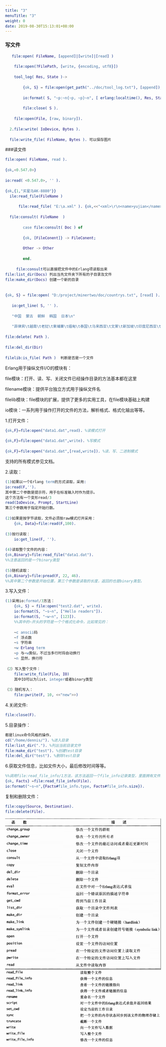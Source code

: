 ```yaml
---
title: "3"
menuTitle: "3"
weight: 0
date: 2019-08-30T15:13:01+08:00
---
```

### 写文件 
```erlang
   file:open( FileName, [append]|[write]|[read] )  

    file:open(?FilePath, [write, {encoding, utf8}]) 

    tool_log( Res, State )-> 

        {ok, S} = file:open(get_path("../doc/tool_log.txt"), [append]), 

        io:format( S, "~p:~n{~p, ~p}~n", [ erlang:localtime(), Res, State ]), 

        file:close( S ). 

    file:open(File, [raw, binary]). 

  2.file:write( IoDevice, Bytes ). 

  file:write_file( FileName, Bytes ). 可以保存图片 
```
  
###读文件 

```erlang
file:open( FileName, read ). 

{ok,<0.547.0>} 

io:read( <0.547.0>, '' ). 

{ok,{1,"买星马AK-8880"}}
  ile:read_file(FileName )  

      file:read_file( "E:\a.xml" ). {ok,<<"<xml>\r\n<name>yujian</name>\r\n</xml>">>} 

  file:consult( FileName  )   

        case file:consult( Doc ) of 

        {ok, [FileConent]} -> FileConent; 

        Other -> Other 

        end. 

     file:consult可以直接把文件中的Erlang项读取出来 
file:list_dir(Docs) 列出当先文件夹下所有的子目录及文件
file:make_dir(Docs) 创建一个新的目录

 
{ok, S} = file:open( "D:/project/minertwo/doc/countrys.txt", [read] ). 

   io:get_line( S, '' ). 

   "中国  蒙古  朝鲜  韩国  日本\n" 

   "菲律宾\t越南\t老挝\t柬埔寨\t缅甸\t泰国\t马来西亚\t文莱\t新加坡\t印度尼西亚\t东帝汶\t\t\t\t\t\t\t\t\n" 

file:delete( Path ). 

file:del_dir(Dir) 

filelib:is_file( Path )  判断是否是一个文件 
```
 

Erlang用于操纵文件I/O的模块有： 

file模块：打开、读、写、关闭文件已经操作目录的方法基本都在这里 

filename模块：提供平台独立方式用于操纵文件名 

filelib模块：file模块的扩展，提供了更多的实用工具，在file模块基础上构建 

io模块：一系列用于操作打开的文件的方法，解析格式、格式化输出等等。 

1.打开文件： 
```erlang
{ok,F}=file:open("data1.dat",read). %读模式打开 

{ok,F}=file:open("data1.dat",write). %写模式 

{ok,F}=file:open("data1.dat",[read,write]). %读、写、二进制模式 
```
支持的所有模式参见文档。 

2.读取： 
```erlang
(1)如果以一个Erlang term的方式读取，采用: 
io:read(F,''). 
其中第二个参数是提示符，用于在标准输入时作为提示。 
这个方法有一个变形read/3 
read(IoDevice, Prompt, StartLine) 
第三个参数用于指定开始行数。 

(2)如果是按字节读取，文件必须按raw模式打开采用： 
    {ok, Data}=file:read(F,100). 

(3)按行读取： 
    io:get_line(F, ''). 

(4)读取整个文件的内容： 
{ok,Binary}=file:read_file("data1.dat"). 
%%注意返回的是一个binary类型 

(5)随机读取： 
{ok,Binary}=file:pread(F, 22, 46). 
%%其中第二个参数是开始位置，第三个参数是读取的长度，返回的也是binary类型。 
```

3.写入文件： 
```erlang
(1)采用io:format/3方法： 
    {ok, S} = file:open("test2.dat", write). 
    io:format(S, "~s~n", ["Hello readers"]). 
    io:format(S, "~w~n", [123]). 
    %%其中的~开头的字符是一个个格式化命令，比如常见的： 

    ~c anscii码 
    ~f 浮点数 
    ~s 字符串 
    ~w Erlang term 
    ~p 与~w类似，不过当多行时将自动换行 
    ~n 显然，换行符 

（2）写入整个文件： 
    file:write_file(File, IO) 
    其中IO可以为list、integer或者binary类型 

（3）随机写入： 
    file:pwrite(F, 10, <<"new">>) 
```
4.关闭文件: 
```erlang
file:close(F). 
```
5.目录操作： 
```erlang
都是linux命令风格的操作， 
cd("/home/dennis/"). %进入目录 
file:list_dir("."). %列出当前目录文件 
file:make_dir("test"). %创建test目录 
file:del_dir("test"). %删除test目录 
```

6.获取文件信息，比如文件大小，最后修改时间等等。
```erlang
%%调用file:read_file_info/1方法，该方法返回一个file_info记录类型，里面拥有文件的具体信息，比如type、size等。 
{ok, Facts} =file:read_file_info(File). 
io:format("~s~n",{Facts#file_info.type, Facts#file_info.size}). 
```

复制和删除文件： 
```erlang
file:copy(Source, Destination). 
file:delete(File).
```
  

![](../../images/screenshot_1534643061547.png)
![](../../images/screenshot_1534643068655.png)


